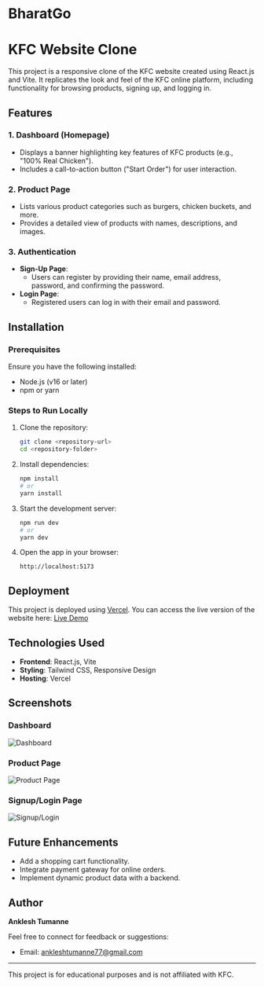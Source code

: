 # BharatGo
# KFC Website Clone

This project is a responsive clone of the KFC website created using React.js and Vite. It replicates the look and feel of the KFC online platform, including functionality for browsing products, signing up, and logging in.

## Features

### 1. **Dashboard (Homepage)**
   - Displays a banner highlighting key features of KFC products (e.g., "100% Real Chicken").
   - Includes a call-to-action button ("Start Order") for user interaction.

### 2. **Product Page**
   - Lists various product categories such as burgers, chicken buckets, and more.
   - Provides a detailed view of products with names, descriptions, and images.

### 3. **Authentication**
   - **Sign-Up Page**:
     - Users can register by providing their name, email address, password, and confirming the password.
   - **Login Page**:
     - Registered users can log in with their email and password.

## Installation

### Prerequisites
Ensure you have the following installed:
- Node.js (v16 or later)
- npm or yarn

### Steps to Run Locally

1. Clone the repository:
   ```bash
   git clone <repository-url>
   cd <repository-folder>
   ```

2. Install dependencies:
   ```bash
   npm install
   # or
   yarn install
   ```

3. Start the development server:
   ```bash
   npm run dev
   # or
   yarn dev
   ```

4. Open the app in your browser:
   ```
   http://localhost:5173
   ```

## Deployment
This project is deployed using [Vercel](https://vercel.com/). You can access the live version of the website here:
[Live Demo](https://bharat-2obx5lqu8-ankleshtumanne77.vercel.app)


## Technologies Used

- **Frontend**: React.js, Vite
- **Styling**: Tailwind CSS, Responsive Design
- **Hosting**: Vercel

## Screenshots

### Dashboard
![Dashboard](./Screenshot/Dashboard.png)

### Product Page
![Product Page](./Screenshot/Product.png)

### Signup/Login Page
![Signup/Login](./Screenshot/SignIn.png)

## Future Enhancements
- Add a shopping cart functionality.
- Integrate payment gateway for online orders.
- Implement dynamic product data with a backend.

## Author
**Anklesh Tumanne**

Feel free to connect for feedback or suggestions:
- Email: ankleshtumanne77@gmail.com

---

This project is for educational purposes and is not affiliated with KFC.
